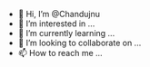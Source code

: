 - 👋 Hi, I’m @Chandujnu
- 👀 I’m interested in ...
- 🌱 I’m currently learning ...
- 💞️ I’m looking to collaborate on ...
- 📫 How to reach me ...

<!---
Chandujnu/Chandujnu is a ✨ special ✨ repository because its `README.md` (this file) appears on your GitHub profile.
You can click the Preview link to take a look at your changes.
--->
